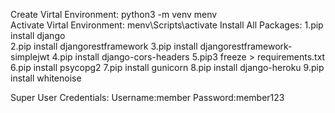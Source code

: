 Create Virtal Environment:
  python3 -m venv menv  
Activate Virtal Environment:
  menv\Scripts\activate
Install All Packages:
1.pip install django  
2.pip install djangorestframework
3.pip install djangorestframework-simplejwt
4.pip install django-cors-headers
5.pip3 freeze > requirements.txt 
6.pip install psycopg2
7.pip install gunicorn
8.pip install django-heroku
9.pip install whitenoise

Super User Credentials:
  Username:member
  Password:member123

